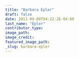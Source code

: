 ```yaml
---
title: "Barbara Epler"
draft: false
date: 2011-09-08T04:22:26-04:00
last_name: "Epler"
contributor_type:
image_path:
image_credit:
featured_image_path:
_slug: barbara-epler
---
```

